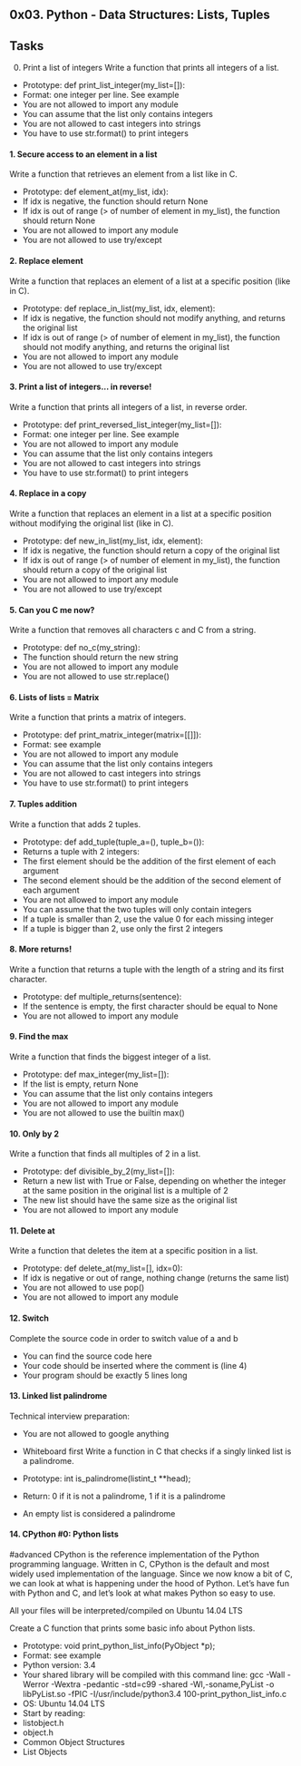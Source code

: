 ## 0x03. Python - Data Structures: Lists, Tuples

## Tasks
0. Print a list of integers
Write a function that prints all integers of a list.

- Prototype: def print_list_integer(my_list=[]):
- Format: one integer per line. See example
- You are not allowed to import any module
- You can assume that the list only contains integers
- You are not allowed to cast integers into strings
- You have to use str.format() to print integers

#### 1. Secure access to an element in a list
Write a function that retrieves an element from a list like in C.

  - Prototype: def element_at(my_list, idx):
  - If idx is negative, the function should return None
  - If idx is out of range (> of number of element in my_list), the function should return None
  - You are not allowed to import any module
  - You are not allowed to use try/except

#### 2. Replace element
Write a function that replaces an element of a list at a specific position (like in C).

  - Prototype: def replace_in_list(my_list, idx, element):
  - If idx is negative, the function should not modify anything, and returns the original list
  - If idx is out of range (> of number of element in my_list), the function should not modify anything, and returns the original list
  - You are not allowed to import any module
  - You are not allowed to use try/except

#### 3. Print a list of integers... in reverse!
Write a function that prints all integers of a list, in reverse order.

  - Prototype: def print_reversed_list_integer(my_list=[]):
  - Format: one integer per line. See example
  - You are not allowed to import any module
  - You can assume that the list only contains integers
  - You are not allowed to cast integers into strings
  - You have to use str.format() to print integers

#### 4. Replace in a copy
Write a function that replaces an element in a list at a specific position without modifying the original list (like in C).

   - Prototype: def new_in_list(my_list, idx, element):
   - If idx is negative, the function should return a copy of the original list
   - If idx is out of range (> of number of element in my_list), the function should return a copy of the original list
   - You are not allowed to import any module
   - You are not allowed to use try/except

#### 5. Can you C me now?
Write a function that removes all characters c and C from a string.

  - Prototype: def no_c(my_string):
  - The function should return the new string
  - You are not allowed to import any module
  - You are not allowed to use str.replace() 

#### 6. Lists of lists = Matrix
Write a function that prints a matrix of integers.

   - Prototype: def print_matrix_integer(matrix=[[]]):
   - Format: see example
   - You are not allowed to import any module
   - You can assume that the list only contains integers
   - You are not allowed to cast integers into strings
   - You have to use str.format() to print integers

#### 7. Tuples addition
Write a function that adds 2 tuples.

   - Prototype: def add_tuple(tuple_a=(), tuple_b=()):
   - Returns a tuple with 2 integers:
   - The first element should be the addition of the first element of each argument
   - The second element should be the addition of the second element of each argument
   - You are not allowed to import any module
   - You can assume that the two tuples will only contain integers
   - If a tuple is smaller than 2, use the value 0 for each missing integer
   - If a tuple is bigger than 2, use only the first 2 integers

#### 8. More returns!
Write a function that returns a tuple with the length of a string and its first character.

  - Prototype: def multiple_returns(sentence):
  - If the sentence is empty, the first character should be equal to None
  - You are not allowed to import any module 

#### 9. Find the max
Write a function that finds the biggest integer of a list.

   - Prototype: def max_integer(my_list=[]):
   - If the list is empty, return None
   - You can assume that the list only contains integers
   - You are not allowed to import any module
   - You are not allowed to use the builtin max()

#### 10. Only by 2
Write a function that finds all multiples of 2 in a list.

   - Prototype: def divisible_by_2(my_list=[]):
   - Return a new list with True or False, depending on whether the integer at the same position in the original list is a multiple of 2
   - The new list should have the same size as the original list
   - You are not allowed to import any module

#### 11. Delete at
Write a function that deletes the item at a specific position in a list.

   - Prototype: def delete_at(my_list=[], idx=0):
   - If idx is negative or out of range, nothing change (returns the same list)
   - You are not allowed to use pop()
   - You are not allowed to import any module

#### 12. Switch
Complete the source code in order to switch value of a and b

   - You can find the source code here
   - Your code should be inserted where the comment is (line 4)
   - Your program should be exactly 5 lines long

#### 13. Linked list palindrome
Technical interview preparation:

  - You are not allowed to google anything
  - Whiteboard first
Write a function in C that checks if a singly linked list is a palindrome.

  - Prototype: int is_palindrome(listint_t **head);
  - Return: 0 if it is not a palindrome, 1 if it is a palindrome
  - An empty list is considered a palindrome

#### 14. CPython #0: Python lists
#advanced
CPython is the reference implementation of the Python programming language. Written in C, CPython is the default and most widely used implementation of the language.
Since we now know a bit of C, we can look at what is happening under the hood of Python. Let’s have fun with Python and C, and let’s look at what makes Python so easy to use.

All your files will be interpreted/compiled on Ubuntu 14.04 LTS


Create a C function that prints some basic info about Python lists.

  - Prototype: void print_python_list_info(PyObject *p);
  - Format: see example
  - Python version: 3.4
  - Your shared library will be compiled with this command line: gcc -Wall -Werror -Wextra -pedantic -std=c99 -shared -Wl,-soname,PyList -o libPyList.so -fPIC -I/usr/include/python3.4 100-print_python_list_info.c
  - OS: Ubuntu 14.04 LTS
  - Start by reading:
   - listobject.h
   - object.h
   - Common Object Structures
   - List Objects
